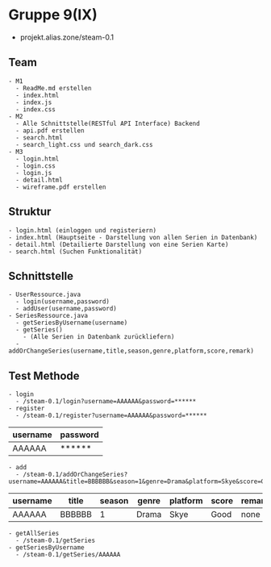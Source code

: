 # Gruppe 9(IX) 
  - projekt.alias.zone/steam-0.1


  ## Team
    - M1
      - ReadMe.md erstellen
      - index.html
      - index.js
      - index.css
    - M2
      - Alle Schnittstelle(RESTful API Interface) Backend
      - api.pdf erstellen
      - search.html
      - search_light.css und search_dark.css
    - M3
      - login.html
      - login.css
      - login.js
      - detail.html
      - wireframe.pdf erstellen
  
  ## Struktur
    - login.html (einloggen und registeriern)
    - index.html (Hauptseite - Darstellung von allen Serien in Datenbank)
    - detail.html (Detailierte Darstellung von eine Serien Karte)
    - search.html (Suchen Funktionalität)

  ## Schnittstelle
    - UserRessource.java
      - login(username,password)
      - addUser(username,password)
    - SeriesRessource.java
      - getSeriesByUsername(username)
      - getSeries()
        - (Alle Serien in Datenbank zurückliefern)
      - addOrChangeSeries(username,title,season,genre,platform,score,remark)

  ## Test Methode
    - login
      - /steam-0.1/login?username=AAAAAA&password=******
    - register
      - /steam-0.1/register?username=AAAAAA&password=******
|  username   | password  |
|  ----  | ----  |
| AAAAAA  | ****** |
    - add
      - /steam-0.1/addOrChangeSeries?username=AAAAAA&title=BBBBBB&season=1&genre=Drama&platform=Skye&score=Good&remark=none

|  username   | title  | season  | genre  | platform  | score  | remark  |
|  ----  | ----  |  ----  | ----  |  ----  | ----  |  ----  |
| AAAAAA  | BBBBBB | 1  | Drama | Skye  | Good | none  |

    - getAllSeries
      - /steam-0.1/getSeries
    - getSeriesByUsername
      - /steam-0.1/getSeries/AAAAAA
